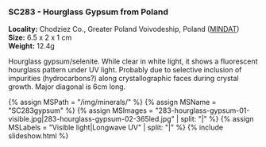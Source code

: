 
### SC283 - Hourglass Gypsum from Poland

**Locality:** Chodziez Co., Greater Poland Voivodeship, Poland ([MINDAT](https://www.mindat.org/loc-62646.html))  
**Size:** 6.5 x 2 x 1 cm  
**Weight:** 12.4g

Hourglass gypsum/selenite. While clear in white light, it shows a fluorescent
hourglass pattern under UV light. Probably due to selective inclusion of
impurities (hydrocarbons?) along crystallographic faces during crystal growth.
Major diagonal is 6cm long.

{% assign MSPath = "/img/minerals/" %}
{% assign MSName = "SC283gypsum" %}
{% assign MSImages = "283-hourglass-gypsum-01-visible.jpg|283-hourglass-gypsum-02-365led.jpg" | split: "|" %}
{% assign MSLabels = "Visible light|Longwave UV" | split: "|" %}
{% include slideshow.html %}

